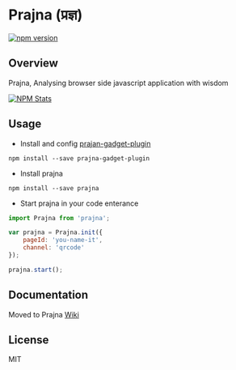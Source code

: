 # Prajna (प्रज्ञ)

[![npm version](https://d25lcipzij17d.cloudfront.net/badge.svg?id=js&type=6&v=1.0.0-beta9e&x2=0)](https://www.npmjs.com/package/prajna)

## Overview
Prajna, Analysing browser side javascript application with wisdom

[![NPM Stats](https://nodei.co/npm/prajna.png?downloads=true)](https://npmjs.org/package/prajna)

## Usage
- Install and config [prajan-gadget-plugin](https://github.com/mtdp-diancan-f2e/prajna-gadget-plugin)
```shell
npm install --save prajna-gadget-plugin
```

- Install prajna
```shell
npm install --save prajna
```

- Start prajna in your code enterance
```javascript
import Prajna from 'prajna';

var prajna = Prajna.init({
    pageId: 'you-name-it',
    channel: 'qrcode'
});

prajna.start();
```

## Documentation
Moved to Prajna [Wiki](https://github.com/mtdp-diancan-f2e/prajna/wiki)

## License
MIT

